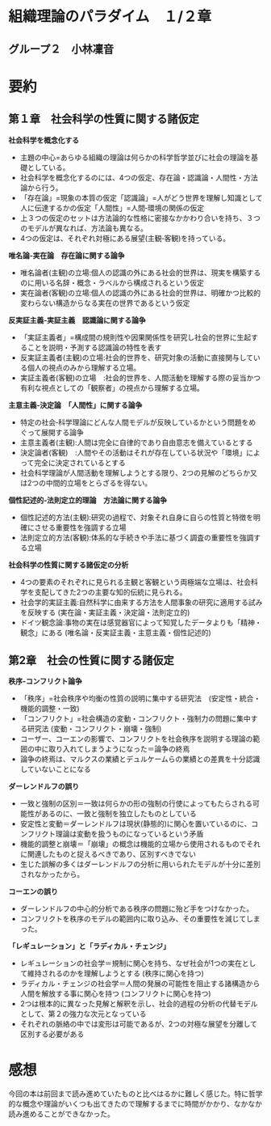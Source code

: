 # 組織理論のパラダイム　１/２章
## グループ２　小林凜音
# 要約
## 第１章　社会科学の性質に関する諸仮定

**社会科学を概念化する**
* 主題の中心=あらゆる組織の理論は何らかの科学哲学並びに社会の理論を基礎としている。
* 社会科学を概念化するのには、4つの仮定、存在論・認識論・人間性・方法論から行う。
* 「存在論」=現象の本質の仮定「認識論」=人がどう世界を理解し知識として人に伝達するかの仮定「人間性」=人間‐環境の関係の仮定
* 上３つの仮定のセットは方法論的な性格に密接なかかわり合いを持ち、３つのモデルが異なれば、方法論も異なる。
* 4つの仮定は、それぞれ対極にある展望(主観‐客観)を持っている。

**唯名論‐実在論　存在論に関する論争**
* 唯名論者(主観)の立場:個人の認識の外にある社会的世界は、現実を構築するのに用いる名辞・概念・ラベルから構成されるという仮定
* 実在論者(客観)の立場:個人の認識の外にある社会的世界は、明確かつ比較的変わらない構造からなる実在の世界であるという仮定

**反実証主義‐実証主義　認識論に関する論争**
* 「実証主義者」=構成間の規則性や因果関係性を研究し社会的世界に生起することを説明・予測する認識論の特性を表す
* 反実証主義者(主観)の立場:社会的世界を、研究対象の活動に直接関与している個人の視点のみから理解する立場。
* 実証主義者(客観)の立場　:社会的世界を、人間活動を理解する際の妥当かつ有利な視点としての「観察者」の視点から理解する立場。

**主意主義‐決定論　「人間性」に関する論争**
* 特定の社会‐科学理論にどんな人間モデルが反映しているかという問題をめぐって展開する論争
* 主意主義者(主観):人間は完全に自律的であり自由意志を備えているとする
* 決定論者(客観)　:人間やその活動はそれが存在している状況や「環境」によって完全に決定されているとする
* 社会科学理論が人間活動を理解しようとする限り、2つの見解のどちらか又は2つの中間的立場をとらざるを得ない。

**個性記述的‐法則定立的理論　方法論に関する論争**
* 個性記述的方法(主観):研究の過程で、対象それ自身に自らの性質と特徴を明確にさせる重要性を強調する立場
* 法則定立的方法(客観):体系的な手続きや手法に基づく調査の重要性を強調する立場

**社会科学の性質に関する諸仮定の分析**
* 4つの要素のそれぞれに見られる主観と客観という両極端な立場は、社会科学を支配してきた2つの主要な知的伝統に見られる。
* 社会学的実証主義:自然科学に由来する方法を人間事象の研究に適用する試みを反映する (実在論・実証主義・決定論・法則定立的)
* ドイツ観念論:事物の実在は感覚器官によって知覚したデータよりも「精神・観念」にある (唯名論・反実証主義・主意主義・個性記述的)
　
 ## 第2章　社会の性質に関する諸仮定
 
 **秩序‐コンフリクト論争**
 * 「秩序」=社会秩序や均衡の性質の説明に集中する研究法　(安定性・統合・機能的調整・一致)
 * 「コンフリクト」=社会構造の変動・コンフリクト・強制力の問題に集中する研究法 (変動・コンフリクト・崩壊・強制)
 * コーザー、コーエンの影響で、コンフリクトを社会秩序を説明する理論の範囲の中に取り入れてしまうようになった＝論争の終焉
 * 論争の終焉は、マルクスの業績とデュルケームらの業績との差異を十分認識していないことになる
 
 **ダーレンドルフの誤り**
 * 一致と強制の区別＝一致は何らかの形の強制の行使によってもたらされる可能性があるのに、一致と強制を独立したものとしている
 * 安定性と変動＝ダーレンドルフは現状(静態的)に関心を置いているのに、コンフリクト理論は変動を扱うものになっているという矛盾
 * 機能的調整と崩壊＝「崩壊」の概念は機能的立場から使用されるものでそれに関連したものと捉えるべきであり、区別すべきでない
 * 生じた誤解の多くはダーレンドルフの分析に用いられたモデルが十分に差別されなかったから。

**コーエンの誤り**
* ダーレンドルフの中心的分析である秩序の問題に殆ど手をつけなかった。
* コンフリクトを秩序のモデルの範囲内に取り込み、その重要性を減じてしまった。

**「レギュレーション」と「ラディカル・チェンジ」**
* レギュレーションの社会学＝規制に関心を持ち、なぜ社会が1つの実在として維持されるのかを理解しようとする (秩序に関心を持つ)
* ラディカル・チェンジの社会学＝人間の発展の可能性を阻止する諸構造から人間を解放する事に関心を持つ (コンフリクトに関心を持つ)
* 2つは根本的に異なった見解と解釈を示し、社会的過程の分析の代替モデルとして、第２の強力な次元となっている
* それぞれの脈絡の中では変形は可能であるが、2つの対極な展望を分離して区別する必要がある

# 感想
今回の本は前回まで読み進めていたものと比べはるかに難しく感じた。特に哲学的な概念や理論がいくつも出てきたので理解するまでに時間がかかり、なかなか読み進めることができなかった。
